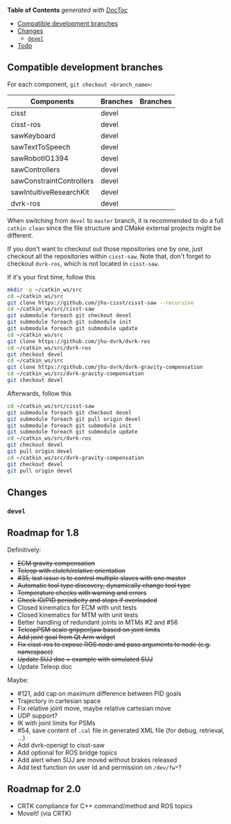 <!-- START doctoc generated TOC please keep comment here to allow auto update -->
<!-- DON'T EDIT THIS SECTION, INSTEAD RE-RUN doctoc TO UPDATE -->
**Table of Contents**  *generated with [DocToc](https://github.com/thlorenz/doctoc)*

- [Compatible development branches](#compatible-development-branches)
- [Changes](#changes)
  - [`devel`](#devel)
- [Todo](#todo)

<!-- END doctoc generated TOC please keep comment here to allow auto update -->

## Compatible development branches

For each component, `git checkout <branch_name>`:

| Components               | Branches      | Branches     |
| ------------------------ | ------------- |------------- |
| cisst                    | devel         |         |
| cisst-ros                | devel         |         |
| sawKeyboard              | devel         |         |
| sawTextToSpeech          | devel         |         |
| sawRobotIO1394           | devel         |         |
| sawControllers           | devel         |         |
| sawConstraintControllers | devel         |         |
| sawIntuitiveResearchKit  | devel         |         |
| dvrk-ros                 | devel         |         |

When switching from `devel` to `master` branch, it is recommended to do a full `catkin clean` since the file structure and CMake external projects might be different.

If you don't want to checkout out those repositories one by one, just checkout all the repositories within `cisst-saw`. Note that, don't forget to checkout `dvrk-ros`, which is not located in `cisst-saw`.

If it's your first time, follow this

```bash
mkdir -p ~/catkin_ws/src
cd ~/catkin_ws/src
git clone https://github.com/jhu-cisst/cisst-saw --recursive
cd ~/catkin_ws/src/cisst-saw
git submodule foreach git checkout devel
git submodule foreach git submodule init
git submodule foreach git submodule update
cd ~/catkin_ws/src
git clone https://github.com/jhu-dvrk/dvrk-ros
cd ~/catkin_ws/src/dvrk-ros
git checkout devel
cd ~/catkin_ws/src
git clone https://github.com/jhu-dvrk/dvrk-gravity-compensation
cd ~/catkin_ws/src/dvrk-gravity-compensation
git checkout devel
```

Afterwards, follow this

```bash
cd ~/catkin_ws/src/cisst-saw
git submodule foreach git checkout devel
git submodule foreach git pull origin devel
git submodule foreach git submodule init
git submodule foreach git submodule update
cd ~/catkin_ws/src/dvrk-ros
git checkout devel
git pull origin devel
cd ~/catkin_ws/src/dvrk-gravity-compensation
git checkout devel
git pull origin devel
```

## Changes

### `devel`

## Roadmap for 1.8

Definitively:
* ~~ECM gravity compensation~~
* ~~Teleop with clutch/relative orientation~~
* ~~#35, last issue is to control multiple slaves with one master~~
* ~~Automatic tool type discovery, dynamically change tool type~~
* ~~Temperature checks with warning and errors~~
* ~~Check IO/PID periodicity and stops if overloaded~~
* Closed kinematics for ECM with unit tests
* Closed kinematics for MTM with unit tests
* Better handling of redundant joints in MTMs #2 and #56
* ~~TeleopPSM scale gripper/jaw based on joint limits~~
* ~~Add joint goal from Qt Arm widget~~
* ~~Fix cisst-ros to expose ROS node and pass arguments to node (e.g. namespace)~~
* ~~Update SUJ doc + example with simulated SUJ~~
* Update Teleop doc

Maybe:
* #121, add cap on maximum difference between PID goals
* Trajectory in cartesian space
* Fix relative joint move, maybe relative cartesian move
* UDP support?
* IK with joint limits for PSMs
* #54, save content of `.cal` file in generated XML file (for debug, retrieval, ...)
* Add dvrk-openigt to cisst-saw
* Add optional for ROS bridge topics
* Add alert when SUJ are moved without brakes released
* Add test function on user Id and permission on `/dev/fw*`?

## Roadmap for 2.0

* CRTK compliance for C++ command/method and ROS topics
* MoveIt! (via CRTK)
